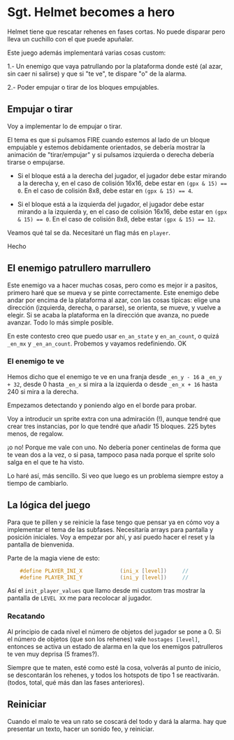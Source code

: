 # Sgt. Helmet becomes a hero

Helmet tiene que rescatar rehenes en fases cortas. No puede disparar pero lleva un cuchillo con el que puede apuñalar. 

Este juego además implementará varias cosas custom:

1.- Un enemigo que vaya patrullando por la plataforma donde esté (al azar, sin caer ni salirse) y que si "te ve", te dispare "o" de la alarma.

2.- Poder empujar o tirar de los bloques empujables.

## Empujar o tirar

Voy a implementar lo de empujar o tirar.

El tema es que si pulsamos FIRE cuando estemos al lado de un bloque empujable y estemos debidamente orientados, se debería mostrar la animación de "tirar/empujar" y si pulsamos izquierda o derecha debería tirarse o empujarse.

* Si el bloque está a la derecha del jugador, el jugador debe estar mirando a la derecha y, en el caso de colisión 16x16, debe estar en `(gpx & 15) == 0`. En el caso de colisión 8x8, debe estar en `(gpx & 15) == 4`.

* Si el bloque está a la izquierda del jugador, el jugador debe estar mirando a la izquierda y, en el caso de colisión 16x16, debe estar en `(gpx & 15) == 0`. En el caso de colisión 8x8, debe estar `(gpx & 15) == 12`.

Veamos qué tal se da. Necesitaré un flag más en `player`.

Hecho

## El enemigo patrullero marrullero

Este enemigo va a hacer muchas cosas, pero como es mejor ir a pasitos, primero haré que se mueva y se pinte correctamente.  Este enemigo debe andar por encima de la plataforma al azar, con las cosas típicas: elige una dirección (izquierda, derecha, o pararse), se orienta, se mueve, y vuelve a elegir. Si se acaba la plataforma en la dirección que avanza, no puede avanzar. Todo lo más simple posible.

En este contesto creo que puedo usar `en_an_state` y `en_an_count`, o quizá `_en_mx` y `_en_an_count`. Probemos y vayamos redefiniendo. OK

### El enemigo te ve

Hemos dicho que el enemigo te ve en una franja desde `_en_y - 16` a `_en_y + 32`, desde 0 hasta `_en_x` si mira a la izquierda o desde `_en_x + 16` hasta 240 si mira a la derecha.

Empezamos detectando y poniendo algo en el borde para probar.

Voy a introducir un sprite extra con una admiración (!), aunque tendré que crear tres instancias, por lo que tendré que añadir 15 bloques. 225 bytes menos, de regalow.

¡o no! Porque me vale con uno. No debería poner centinelas de forma que te vean dos a la vez, o si pasa, tampoco pasa nada porque el sprite solo salga en el que te ha visto.

Lo haré así, más sencillo. Si veo que luego es un problema siempre estoy a tiempo de cambiarlo.

## La lógica del juego

Para que te pillen y se reinicie la fase tengo que pensar ya en cómo voy a implementar el tema de las subfases. Necesitaría arrays para pantalla y posición iniciales. Voy a empezar por ahí, y así puedo hacer el reset y la pantalla de bienvenida.

Parte de la magia viene de esto:

```c
	#define PLAYER_INI_X			(ini_x [level])		//
	#define PLAYER_INI_Y			(ini_y [level])		// 
```

Así el `init_player_values` que llamo desde mi custom tras mostrar la pantalla de `LEVEL XX` me para recolocar al jugador.

### Recatando

Al principio de cada nivel el número de objetos del jugador se pone a 0. Si el número de objetos (que son los rehenes) vale `hostages [level]`, entonces se activa un estado de alarma en la que los enemigos patrulleros te ven muy deprisa (5 frames?).

Siempre que te maten, esté como esté la cosa, volverás al punto de inicio, se descontarán los rehenes, y todos los hotspots de tipo 1 se reactivarán. (todos, total, qué más dan las fases anteriores).

## Reiniciar

Cuando el malo te vea un rato se coscará del todo y dará la alarma. hay que presentar un texto, hacer un sonido feo, y reiniciar.


